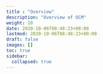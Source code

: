 ```yaml
---
title : "Overview"
description: "Overview of OCM"
weight: 10
date: 2020-10-06T08:48:23+00:00
lastmod: 2020-10-06T08:48:23+00:00
draft: false
images: []
toc: true
sidebar:
  collapsed: true
---
```


